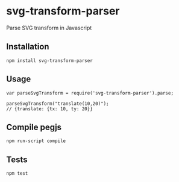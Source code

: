 svg-transform-parser
====================

Parse SVG transform in Javascript

## Installation

    npm install svg-transform-parser

## Usage

    var parseSvgTransform = require('svg-transform-parser').parse;

    parseSvgTransform("translate(10,20)");
    // {translate: {tx: 10, ty: 20}}

## Compile pegjs

    npm run-script compile

## Tests
  
    npm test
